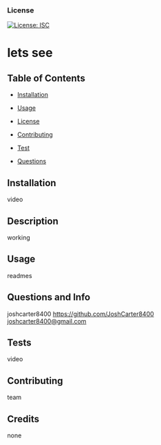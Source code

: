
### License
[![License: ISC](https://img.shields.io/badge/License-ISC-blue.svg)](https://opensource.org/licenses/ISC)  


# lets see

## Table of Contents
* [Installation](#installation)

* [Usage](#usage)

* [License](#license)

* [Contributing](#contributing)

* [Test](#test)

* [Questions](#questions)


## Installation
video

## Description 
working

## Usage 
readmes

## Questions and Info
joshcarter8400
https://github.com/JoshCarter8400
joshcarter8400@gmail.com

## Tests
video

## Contributing
team


 

## Credits
none








